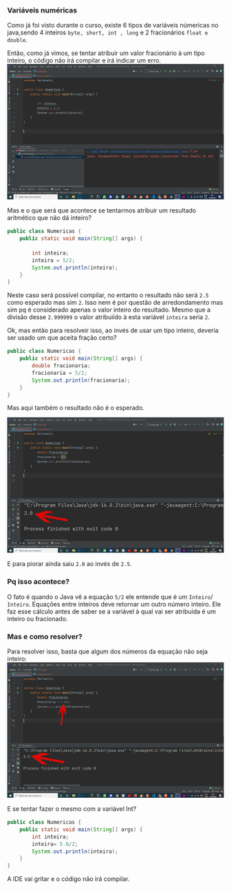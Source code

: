 ### Variáveis numéricas
Como já foi visto durante o curso, existe 6 tipos de variáveis númericas no java,sendo 4 inteiros `byte, short, int , long` e 2 fracionários `float e double`.

Então, como já vimos, se tentar atribuir um valor fracionário à um tipo inteiro, o código não irá compilar e irá indicar um erro.
<img src="../../assets/erroInt.jpg" alt="erro int">

Mas e o que será que acontece se tentarmos atribuir um resultado aritmético que não dá inteiro?

```java
public class Numericas {
    public static void main(String[] args) {

        int inteira;
        inteira = 5/2;
        System.out.println(inteira);
    }
}
```

Neste caso será possível compilar, no entanto o resultado não será `2.5` como esperado mas sim `2`. Isso nem  é por questão de arredondamento mas sim pq é considerado apenas o valor inteiro do resultado. Mesmo que a divisão desse `2.999999` o valor atribuiído à esta variável `inteira` seria `2`.

Ok, mas então para resolveir isso, ao invés de usar um tipo inteiro, deveria ser usado um que aceita fração certo?

```java
public class Numericas {
    public static void main(String[] args) {
        double fracionaria;
        fracionaria = 5/2;
        System.out.println(fracionaria);
    }
}
```

Mas aqui também o resultado não é o esperado. 

<img src="../../assets/erroDouble.jpg" alt="erro double">

E para piorar ainda saiu `2.0` ao invés de `2.5`. 

### Pq isso acontece?
O fato é quando o Java vê a equação `5/2` ele entende que é um `Inteiro`/ `Inteiro`. Equações entre inteiros deve retornar um outro número inteiro. Ele faz esse cálculo antes de saber se a variável à qual vai ser atribuída é um inteiro ou fracionado.

### Mas e como resolver?
Para resolver isso, basta que algum dos números da equação não seja inteiro:
<img src="../../assets/certoDouble.jpg" alt="certo double"> 

E se tentar fazer o mesmo com a variável Int?
```java
public class Numericas {
    public static void main(String[] args) {
        int inteira;
        inteira= 5.0/2;
        System.out.println(inteira);
    }
}
```
A IDE vai gritar e o código não irá compilar.









  

